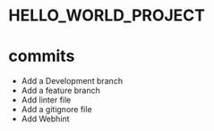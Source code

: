 # HELLO_WORLD_PROJECT
# commits
- Add a Development branch
- Add a feature branch
- Add linter file
- Add a gitignore file
- Add Webhint